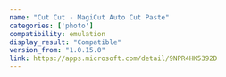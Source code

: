 ```yaml
---
name: "Cut Cut - MagiCut Auto Cut Paste"
categories: ['photo']
compatibility: emulation
display_result: "Compatible"
version_from: "1.0.15.0"
link: https://apps.microsoft.com/detail/9NPR4HK5392D
---
```

